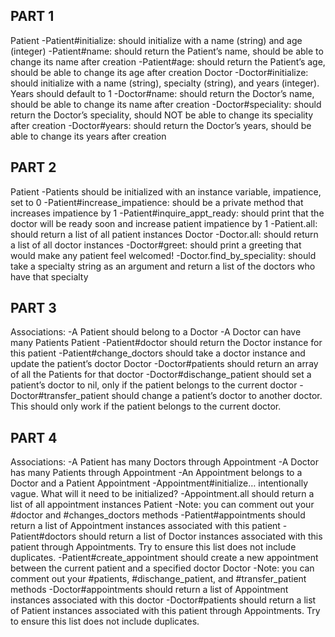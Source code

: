 ## PART 1
Patient
    -Patient#initialize: should initialize with a name (string) and age (integer)
    -Patient#name: should return the Patient’s name, should be able to change its name after creation
    -Patient#age: should return the Patient’s age, should be able to change its age after creation
Doctor
    -Doctor#initialize: should initialize with a name (string), specialty (string), and years (integer). Years should default to 1
    -Doctor#name: should return the Doctor’s name, should be able to change its name after creation
    -Doctor#speciality: should return the Doctor’s speciality, should NOT be able to change its speciality after creation
    -Doctor#years: should return the Doctor’s years, should be able to change its years after creation

## PART 2
Patient
    -Patients should be initialized with an instance variable, impatience, set to 0
    -Patient#increase_impatience: should be a private method that increases impatience by 1 
    -Patient#inquire_appt_ready: should print that the doctor will be ready soon and increase patient impatience by 1
    -Patient.all: should return a list of all patient instances
Doctor
    -Doctor.all: should return a list of all doctor instances
    -Doctor#greet: should print a greeting that would make any patient feel welcomed!
    -Doctor.find_by_speciality: should take a specialty string as an argument and return a list of the doctors who have that specialty 

## PART 3
Associations:
    -A Patient should belong to a Doctor
    -A Doctor can have many Patients
Patient
    -Patient#doctor should return the Doctor instance for this patient
    -Patient#change_doctors should take a doctor instance and update the patient’s doctor
Doctor
    -Doctor#patients should return an array of all the Patients for that doctor
    -Doctor#dischange_patient should set a patient’s doctor to nil, only if the patient belongs to the current doctor
    -Doctor#transfer_patient should change a patient’s doctor to another doctor. This should only work if the patient belongs to the current doctor.

## PART 4
Associations:
    -A Patient has many Doctors through Appointment
    -A Doctor has many Patients through Appointment
    -An Appointment belongs to a Doctor and a Patient
Appointment
    -Appointment#initialize… intentionally vague. What will it need to be initialized?
    -Appointment.all should return a list of all appointment instances 
Patient
    -Note: you can comment out your #doctor and #changes_doctors methods
    -Patient#appointments should return a list of Appointment instances associated with this patient 
    -Patient#doctors should return a list of Doctor instances associated with this patient through Appointments. Try to ensure this list does not include duplicates.
    -Patient#create_appointment should create a new appointment between the current patient and a specified doctor
Doctor
    -Note: you can comment out your #patients, #dischange_patient, and #transfer_patient methods
    -Doctor#appointments should return a list of Appointment instances associated with this doctor 
    -Doctor#patients should return a list of Patient instances associated with this patient through Appointments. Try to ensure this list does not include duplicates.